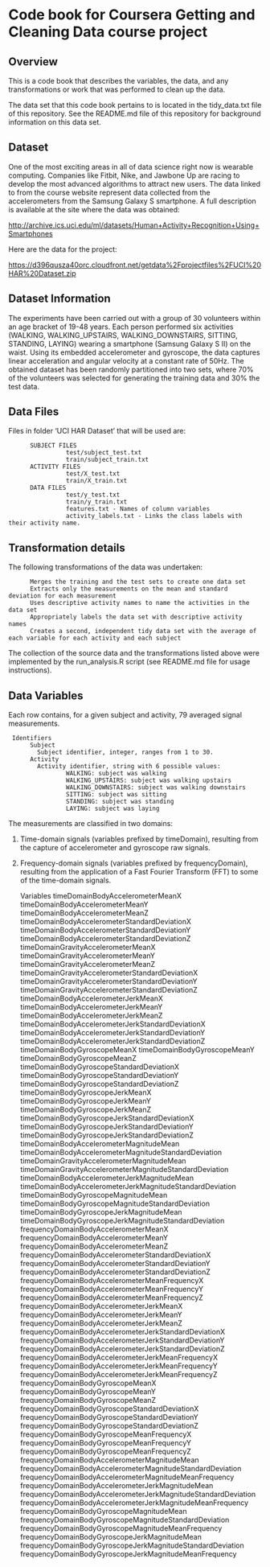 # Code book for Coursera Getting and Cleaning Data course project

## Overview
This is a code book that describes the variables, the data, and any transformations or work that was performed to clean up the data.

The data set that this code book pertains to is located in the tidy_data.txt file of this repository. See the README.md file of this repository for background information on this data set.

## Dataset
One of the most exciting areas in all of data science right now is wearable computing. Companies like Fitbit, Nike, and Jawbone Up are racing to develop the most advanced algorithms to attract new users. The data linked to from the course website represent data collected from the accelerometers from the Samsung Galaxy S smartphone. A full description is available at the site where the data was obtained:

http://archive.ics.uci.edu/ml/datasets/Human+Activity+Recognition+Using+Smartphones

Here are the data for the project:

https://d396qusza40orc.cloudfront.net/getdata%2Fprojectfiles%2FUCI%20HAR%20Dataset.zip

## Dataset Information
The experiments have been carried out with a group of 30 volunteers within an age bracket of 19-48 years. Each person performed six activities (WALKING, WALKING_UPSTAIRS, WALKING_DOWNSTAIRS, SITTING, STANDING, LAYING) wearing a smartphone (Samsung Galaxy S II) on the waist. Using its embedded accelerometer and gyroscope, the data captures linear acceleration and angular velocity at a constant rate of 50Hz. The obtained dataset has been randomly partitioned into two sets, where 70% of the volunteers was selected for generating the training data and 30% the test data.

## Data Files
Files in folder ‘UCI HAR Dataset’ that will be used are:

          SUBJECT FILES
                    test/subject_test.txt
                    train/subject_train.txt
          ACTIVITY FILES
                    test/X_test.txt
                    train/X_train.txt
          DATA FILES
                    test/y_test.txt
                    train/y_train.txt
                    features.txt - Names of column variables
                    activity_labels.txt - Links the class labels with their activity name.

## Transformation details
The following transformations of the data was undertaken:

          Merges the training and the test sets to create one data set
          Extracts only the measurements on the mean and standard deviation for each measurement
          Uses descriptive activity names to name the activities in the data set
          Appropriately labels the data set with descriptive activity names
          Creates a second, independent tidy data set with the average of each variable for each activity and each subject

The collection of the source data and the transformations listed above were implemented by the run_analysis.R script (see README.md file for usage instructions).

## Data Variables
Each row contains, for a given subject and activity, 79 averaged signal measurements.
          
     Identifiers
          Subject
            Subject identifier, integer, ranges from 1 to 30.
          Activity
            Activity identifier, string with 6 possible values:
                    WALKING: subject was walking
                    WALKING_UPSTAIRS: subject was walking upstairs
                    WALKING_DOWNSTAIRS: subject was walking downstairs
                    SITTING: subject was sitting
                    STANDING: subject was standing
                    LAYING: subject was laying

The measurements are classified in two domains:

1. Time-domain signals (variables prefixed by timeDomain), resulting from the capture of accelerometer and gyroscope raw signals.

2. Frequency-domain signals (variables prefixed by frequencyDomain), resulting from the application of a Fast Fourier Transform  (FFT) to some of the time-domain signals.
     
     Variables
          timeDomainBodyAccelerometerMeanX
          timeDomainBodyAccelerometerMeanY
          timeDomainBodyAccelerometerMeanZ
          timeDomainBodyAccelerometerStandardDeviationX
          timeDomainBodyAccelerometerStandardDeviationY
          timeDomainBodyAccelerometerStandardDeviationZ
          timeDomainGravityAccelerometerMeanX
          timeDomainGravityAccelerometerMeanY
          timeDomainGravityAccelerometerMeanZ
          timeDomainGravityAccelerometerStandardDeviationX
          timeDomainGravityAccelerometerStandardDeviationY
          timeDomainGravityAccelerometerStandardDeviationZ
          timeDomainBodyAccelerometerJerkMeanX
          timeDomainBodyAccelerometerJerkMeanY
          timeDomainBodyAccelerometerJerkMeanZ
          timeDomainBodyAccelerometerJerkStandardDeviationX
          timeDomainBodyAccelerometerJerkStandardDeviationY
          timeDomainBodyAccelerometerJerkStandardDeviationZ
          timeDomainBodyGyroscopeMeanX
          timeDomainBodyGyroscopeMeanY
          timeDomainBodyGyroscopeMeanZ
          timeDomainBodyGyroscopeStandardDeviationX
          timeDomainBodyGyroscopeStandardDeviationY
          timeDomainBodyGyroscopeStandardDeviationZ
          timeDomainBodyGyroscopeJerkMeanX
          timeDomainBodyGyroscopeJerkMeanY
          timeDomainBodyGyroscopeJerkMeanZ
          timeDomainBodyGyroscopeJerkStandardDeviationX
          timeDomainBodyGyroscopeJerkStandardDeviationY
          timeDomainBodyGyroscopeJerkStandardDeviationZ
          timeDomainBodyAccelerometerMagnitudeMean
          timeDomainBodyAccelerometerMagnitudeStandardDeviation
          timeDomainGravityAccelerometerMagnitudeMean
          timeDomainGravityAccelerometerMagnitudeStandardDeviation
          timeDomainBodyAccelerometerJerkMagnitudeMean
          timeDomainBodyAccelerometerJerkMagnitudeStandardDeviation
          timeDomainBodyGyroscopeMagnitudeMean
          timeDomainBodyGyroscopeMagnitudeStandardDeviation
          timeDomainBodyGyroscopeJerkMagnitudeMean
          timeDomainBodyGyroscopeJerkMagnitudeStandardDeviation
          frequencyDomainBodyAccelerometerMeanX
          frequencyDomainBodyAccelerometerMeanY
          frequencyDomainBodyAccelerometerMeanZ
          frequencyDomainBodyAccelerometerStandardDeviationX
          frequencyDomainBodyAccelerometerStandardDeviationY
          frequencyDomainBodyAccelerometerStandardDeviationZ
          frequencyDomainBodyAccelerometerMeanFrequencyX
          frequencyDomainBodyAccelerometerMeanFrequencyY
          frequencyDomainBodyAccelerometerMeanFrequencyZ
          frequencyDomainBodyAccelerometerJerkMeanX
          frequencyDomainBodyAccelerometerJerkMeanY
          frequencyDomainBodyAccelerometerJerkMeanZ
          frequencyDomainBodyAccelerometerJerkStandardDeviationX
          frequencyDomainBodyAccelerometerJerkStandardDeviationY
          frequencyDomainBodyAccelerometerJerkStandardDeviationZ
          frequencyDomainBodyAccelerometerJerkMeanFrequencyX
          frequencyDomainBodyAccelerometerJerkMeanFrequencyY
          frequencyDomainBodyAccelerometerJerkMeanFrequencyZ
          frequencyDomainBodyGyroscopeMeanX
          frequencyDomainBodyGyroscopeMeanY
          frequencyDomainBodyGyroscopeMeanZ
          frequencyDomainBodyGyroscopeStandardDeviationX
          frequencyDomainBodyGyroscopeStandardDeviationY
          frequencyDomainBodyGyroscopeStandardDeviationZ
          frequencyDomainBodyGyroscopeMeanFrequencyX
          frequencyDomainBodyGyroscopeMeanFrequencyY
          frequencyDomainBodyGyroscopeMeanFrequencyZ
          frequencyDomainBodyAccelerometerMagnitudeMean
          frequencyDomainBodyAccelerometerMagnitudeStandardDeviation
          frequencyDomainBodyAccelerometerMagnitudeMeanFrequency
          frequencyDomainBodyAccelerometerJerkMagnitudeMean
          frequencyDomainBodyAccelerometerJerkMagnitudeStandardDeviation
          frequencyDomainBodyAccelerometerJerkMagnitudeMeanFrequency
          frequencyDomainBodyGyroscopeMagnitudeMean
          frequencyDomainBodyGyroscopeMagnitudeStandardDeviation
          frequencyDomainBodyGyroscopeMagnitudeMeanFrequency
          frequencyDomainBodyGyroscopeJerkMagnitudeMean
          frequencyDomainBodyGyroscopeJerkMagnitudeStandardDeviation
          frequencyDomainBodyGyroscopeJerkMagnitudeMeanFrequency

